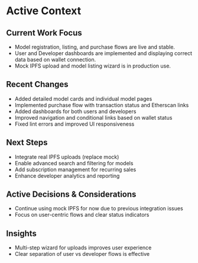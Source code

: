 # Active Context

## Current Work Focus
- Model registration, listing, and purchase flows are live and stable.
- User and Developer dashboards are implemented and displaying correct data based on wallet connection.
- Mock IPFS upload and model listing wizard is in production use.

## Recent Changes
- Added detailed model cards and individual model pages
- Implemented purchase flow with transaction status and Etherscan links
- Added dashboards for both users and developers
- Improved navigation and conditional links based on wallet status
- Fixed lint errors and improved UI responsiveness

## Next Steps
- Integrate real IPFS uploads (replace mock)
- Enable advanced search and filtering for models
- Add subscription management for recurring sales
- Enhance developer analytics and reporting

## Active Decisions & Considerations
- Continue using mock IPFS for now due to previous integration issues
- Focus on user-centric flows and clear status indicators

## Insights
- Multi-step wizard for uploads improves user experience
- Clear separation of user vs developer flows is effective
